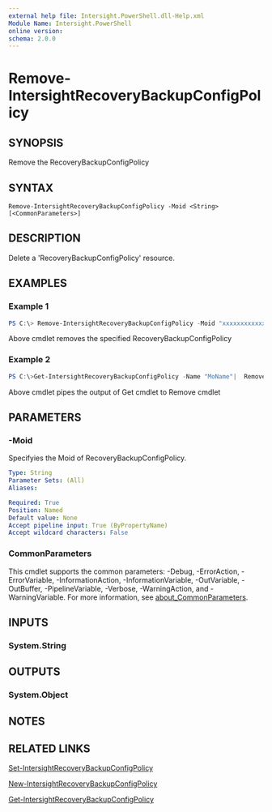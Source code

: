 ```yaml
---
external help file: Intersight.PowerShell.dll-Help.xml
Module Name: Intersight.PowerShell
online version:
schema: 2.0.0
---
```


# Remove-IntersightRecoveryBackupConfigPolicy

## SYNOPSIS
Remove the RecoveryBackupConfigPolicy

## SYNTAX

```
Remove-IntersightRecoveryBackupConfigPolicy -Moid <String> [<CommonParameters>]
```

## DESCRIPTION
Delete a &apos;RecoveryBackupConfigPolicy&apos; resource.

## EXAMPLES

### Example 1
```powershell
PS C:\> Remove-IntersightRecoveryBackupConfigPolicy -Moid "xxxxxxxxxxxxxxxxxxxxxxxxxxx"
```
Above cmdlet removes the specified RecoveryBackupConfigPolicy 

### Example 2
```powershell
PS C:\>Get-IntersightRecoveryBackupConfigPolicy -Name "MoName"|  Remove-IntersightRecoveryBackupConfigPolicy
```
Above cmdlet pipes the output of Get cmdlet to Remove cmdlet

## PARAMETERS

### -Moid
Specifyies the Moid of RecoveryBackupConfigPolicy.

```yaml
Type: String
Parameter Sets: (All)
Aliases:

Required: True
Position: Named
Default value: None
Accept pipeline input: True (ByPropertyName)
Accept wildcard characters: False
```

### CommonParameters
This cmdlet supports the common parameters: -Debug, -ErrorAction, -ErrorVariable, -InformationAction, -InformationVariable, -OutVariable, -OutBuffer, -PipelineVariable, -Verbose, -WarningAction, and -WarningVariable. For more information, see [about_CommonParameters](http://go.microsoft.com/fwlink/?LinkID=113216).

## INPUTS

### System.String

## OUTPUTS

### System.Object
## NOTES

## RELATED LINKS

[Set-IntersightRecoveryBackupConfigPolicy](./Set-IntersightRecoveryBackupConfigPolicy.md)

[New-IntersightRecoveryBackupConfigPolicy](./New-IntersightRecoveryBackupConfigPolicy.md)

[Get-IntersightRecoveryBackupConfigPolicy](./Get-IntersightRecoveryBackupConfigPolicy.md)

